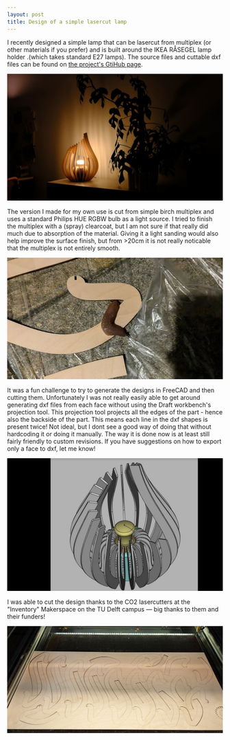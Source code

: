 ```yaml
---
layout: post
title: Design of a simple lasercut lamp
---
```


I recently designed a simple lamp that can be lasercut from multiplex (or other materials if you prefer) and is built around the IKEA RÅSEGEL lamp holder .(which takes standard E27 lamps). The source files and cuttable dxf files can be found on [the project's GtiHub page](https://github.com/NemoAndrea/lasercut-lamp).

![image of the lamp in a dimly lit room, casting gentle light onto the table and wall](../assets/lasercut-lamp/lamp_banner_image.JPG)

The version I made for my own use is cut from simple birch multiplex and uses a standard Philips HUE RGBW bulb as a light source. I tried to finish the multiplex with a (spray) clearcoat, but I am not sure if that really did much due to absorption of the material. Giving it a light sanding would also help improve the surface finish, but from >20cm it is not really noticable that the multiplex is not entirely smooth.

![slugs on the recently coated lamp parts](../assets/lasercut-lamp/slugs.JPG)

It was a fun challenge to try to generate the designs in FreeCAD and then cutting them. Unfortunately I was not really easily able to get around generating  dxf files from each face without using the Draft workbench's projection tool. This projection tool projects all the edges of the part - hence also the backside of the part. This means each line in the dxf shapes is present twice! Not ideal, but I dont see a good way of doing that without hardcoding it or doing it manually. The way it is done now is at least still fairly friendly to custom revisions. If you have suggestions on how to export only a face to dxf, let me know!

![view of the design in FreeCAD CAD software](../assets/lasercut-lamp/freecad_view.JPG)

 I was able to cut the design thanks to the CO2 lasercutters at the "Inventory" Makerspace on the TU Delft campus — big thanks to them and their funders!

![lasercutting at the makerspace](../assets/lasercut-lamp/lasercutting_at_makerspace.JPG)


